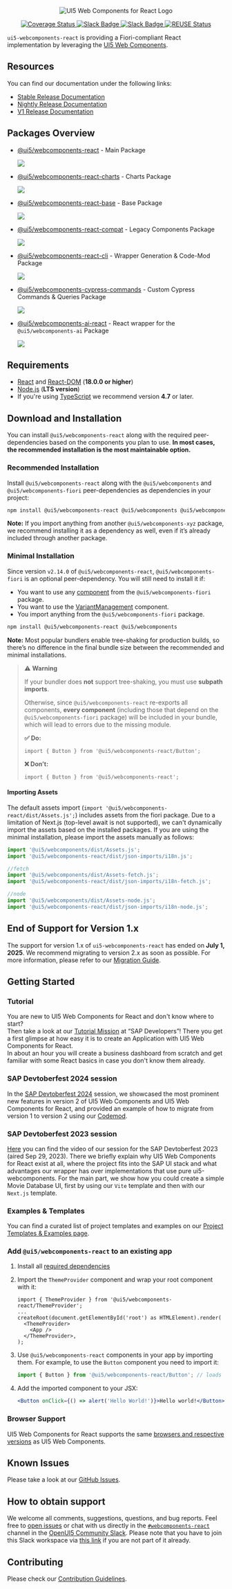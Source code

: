 <a name="top"></a>

<p align="center">
  <img src="https://raw.githubusercontent.com/UI5/webcomponents-react/main/assets/Logo-Sticker.png" alt="UI5 Web Components for React Logo" />
</p>
<p align="center">
  <a href='https://coveralls.io/github/UI5/webcomponents-react'>
    <img src='https://coveralls.io/repos/github/UI5/webcomponents-react/badge.svg' alt='Coverage Status' />
  </a>
  <a href="https://ui5-slack-invite.cfapps.eu10.hana.ondemand.com/" target="_blank">
      <img alt="Slack Badge" src="https://badgen.net/badge/slack/Join OpenUI5 Slack workspace/blue?icon=slack">
    </a>
  <a href="https://openui5.slack.com/archives/CSQEJ2J04" target="_blank">
    <img alt="Slack Badge" src="https://badgen.net/badge/slack/webcomponents-react/orange?icon=slack">
  </a>
  <a href="https://api.reuse.software/info/github.com/UI5/webcomponents-react" target="_blank">
    <img alt="REUSE Status" src="https://api.reuse.software/badge/github.com/UI5/webcomponents-react"/>
  </a>
</p>

`ui5-webcomponents-react` is providing a Fiori-compliant React implementation by leveraging the [UI5 Web Components](https://github.com/UI5/webcomponents).

## Resources

You can find our documentation under the following links:

- [Stable Release Documentation](https://ui5.github.io/webcomponents-react/)
- [Nightly Release Documentation](https://ui5.github.io/webcomponents-react/nightly/)
- [V1 Release Documentation](https://ui5.github.io/webcomponents-react/v1/)

## Packages Overview

- [@ui5/webcomponents-react](https://github.com/UI5/webcomponents-react/tree/main/packages/main) - Main Package

  [![](https://badgen.net/npm/v/@ui5/webcomponents-react?icon=npm)](https://www.npmjs.com/package/@ui5/webcomponents-react)

- [@ui5/webcomponents-react-charts](https://github.com/UI5/webcomponents-react/tree/main/packages/charts) - Charts Package

  [![](https://badgen.net/npm/v/@ui5/webcomponents-react-charts?icon=npm)](https://www.npmjs.com/package/@ui5/webcomponents-react-charts)

- [@ui5/webcomponents-react-base](https://github.com/UI5/webcomponents-react/tree/main/packages/base) - Base Package

  [![](https://badgen.net/npm/v/@ui5/webcomponents-react-base?icon=npm)](https://www.npmjs.com/package/@ui5/webcomponents-react-base)

- [@ui5/webcomponents-react-compat](https://github.com/UI5/webcomponents-react/tree/main/packages/compat) - Legacy Components Package

  [![](https://badgen.net/npm/v/@ui5/webcomponents-react-compat?icon=npm)](https://www.npmjs.com/package/@ui5/webcomponents-react-compat)

- [@ui5/webcomponents-react-cli](https://github.com/UI5/webcomponents-react/tree/main/packages/cli) - Wrapper Generation & Code-Mod Package

  [![](https://badgen.net/npm/v/@ui5/webcomponents-react-cli?icon=npm)](https://www.npmjs.com/package/@ui5/webcomponents-react-cli)

- [@ui5/webcomponents-cypress-commands](https://github.com/UI5/webcomponents-react/tree/main/packages/cypress-commands) - Custom Cypress Commands & Queries Package

  [![](https://badgen.net/npm/v/@ui5/webcomponents-cypress-commands?icon=npm)](https://www.npmjs.com/package/@ui5/webcomponents-cypress-commands)

- [@ui5/webcomponents-ai-react](https://github.com/UI5/webcomponents-react/tree/main/packages/ai) - React wrapper for the `@ui5/webcomponents-ai` Package

  [![](https://badgen.net/npm/v/@ui5/webcomponents-ai-react?icon=npm)](https://www.npmjs.com/package/@ui5/webcomponents-ai-react)

<!-- *********************************************************************** -->

<a name="requirements"></a>

## Requirements

- [React](https://www.npmjs.com/package/react) and [React-DOM](https://www.npmjs.com/package/react-dom) (**18.0.0 or higher**)
- [Node.js](https://nodejs.org/) (**LTS version**)
- If you're using [TypeScript](https://www.typescriptlang.org/) we recommend version **4.7** or later.

<!-- *********************************************************************** -->

<a name="download"></a>

## Download and Installation

You can install `@ui5/webcomponents-react` along with the required peer-dependencies based on the components you plan to use. **In most cases, the recommended installation is the most maintainable option.**

### Recommended Installation

Install `@ui5/webcomponents-react` along with the `@ui5/webcomponents` and `@ui5/webcomponents-fiori` peer-dependencies as dependencies in your project:

```sh
npm install @ui5/webcomponents-react @ui5/webcomponents @ui5/webcomponents-fiori
```

**Note:** If you import anything from another `@ui5/webcomponents-xyz` package, we recommend installing it as a dependency as well, even if it’s already included through another package.

### Minimal Installation

Since version `v2.14.0` of `@ui5/webcomponents-react`, `@ui5/webcomponents-fiori` is an optional peer-dependency. You will still need to install it if:

- You want to use any [component](https://ui5.github.io/webcomponents/components/fiori/) from the `@ui5/webcomponents-fiori` package.
- You want to use the [VariantManagement](https://ui5.github.io/webcomponents-react/v2/?path=/docs/inputs-variantmanagement--docs) component.
- You import anything from the `@ui5/webcomponents-fiori` package.

```sh
npm install @ui5/webcomponents-react @ui5/webcomponents
```

**Note:** Most popular bundlers enable tree-shaking for production builds, so there’s no difference in the final bundle size between the recommended and minimal installations.

> ⚠️ **Warning**
>
> If your bundler does **not** support tree-shaking, you must use **subpath imports**.
>
> Otherwise, since `@ui5/webcomponents-react` re-exports all components, **every component** (including those that depend on the `@ui5/webcomponents-fiori` package) will be included in your bundle, which will lead to errors due to the missing module.
>
> **✅ Do:**
>
> ```tsx
> import { Button } from '@ui5/webcomponents-react/Button';
> ```
>
> **❌ Don’t:**
>
> ```tsx
> import { Button } from '@ui5/webcomponents-react';
> ```

#### Importing Assets

The default assets import (`import '@ui5/webcomponents-react/dist/Assets.js';`) includes assets from the fiori package. Due to a limitation of Next.js (top-level await is not supported), we can't dynamically import the assets based on the installed packages.
If you are using the minimal installation, please import the assets manually as follows:

```ts
import '@ui5/webcomponents/dist/Assets.js';
import '@ui5/webcomponents-react/dist/json-imports/i18n.js';

//fetch
import '@ui5/webcomponents/dist/Assets-fetch.js';
import '@ui5/webcomponents-react/dist/json-imports/i18n-fetch.js';

//node
import '@ui5/webcomponents/dist/Assets-node.js';
import '@ui5/webcomponents-react/dist/json-imports/i18n-node.js';
```

## End of Support for Version 1.x

The support for version 1.x of `ui5-webcomponents-react` has ended on **July 1, 2025**. We recommend migrating to version 2.x as soon as possible. For more information, please refer to our [Migration Guide](https://ui5.github.io/webcomponents-react/v2/?path=/docs/migration-guide--docs).

<!-- *********************************************************************** -->

## Getting Started

### Tutorial

You are new to UI5 Web Components for React and don't know where to start?<br />
Then take a look at our [Tutorial Mission](https://developers.sap.com/mission.react-spa.html) at “SAP Developers”!
There you get a first glimpse at how easy it is to create an Application with UI5 Web Components for React.<br />
In about an hour you will create a business dashboard from scratch and get familiar with some React basics in case you don't know them already.

### SAP Devtoberfest 2024 session

In the [SAP Devtoberfest 2024](https://www.youtube.com/watch?v=lvpN3eK39h8) session, we showcased the most prominent new features in version 2 of UI5 Web Components and UI5 Web Components for React, and provided an example of how to migrate from version 1 to version 2 using our [Codemod](https://ui5.github.io/webcomponents-react/v2/?path=/docs/migration-guide--docs#codemod).

### SAP Devtoberfest 2023 session

[Here](https://www.youtube.com/watch?v=zyOxgjoSnGw) you can find the video of our session for the SAP Devtoberfest 2023 (aired Sep 29, 2023). There we briefly explain why UI5 Web Components for React exist at all, where the project fits into the SAP UI stack and what advantages our wrapper has over implementations that use pure ui5-webcomponents.
For the main part, we show how you could create a simple Movie Database UI, first by using our `Vite` template and then with our `Next.js` template.

### Examples & Templates

You can find a curated list of project templates and examples on our [Project Templates & Examples page](https://ui5.github.io/webcomponents-react/v2/?path=/docs/project-templates-examples--docs).

### Add `@ui5/webcomponents-react` to an existing app

1. Install all [required dependencies](#download-and-installation)

2. Import the `ThemeProvider` component and wrap your root component with it:

   ```tsx
   import { ThemeProvider } from '@ui5/webcomponents-react/ThemeProvider';
   ...
   createRoot(document.getElementById('root') as HTMLElement).render(
     <ThemeProvider>
       <App />
     </ThemeProvider>,
   );
   ```

3. Use `@ui5/webcomponents-react` components in your app by importing them.
   For example, to use the `Button` component you need to import it:

   ```jsx
   import { Button } from '@ui5/webcomponents-react/Button'; // loads ui5-button wrapped in a ui5-webcomponents-react component
   ```

4. Add the imported component to your JSX:

   ```jsx
   <Button onClick={() => alert('Hello World!')}>Hello world!</Button>
   ```

### Browser Support

UI5 Web Components for React supports the same [browsers and respective versions](https://github.com/UI5/webcomponents#browser-support) as UI5 Web Components.

<!-- *********************************************************************** -->

<a name="issues"></a>

## Known Issues

Please take a look at our [GitHub Issues](https://github.com/UI5/webcomponents-react/issues).

<!-- *********************************************************************** -->

<a name="support"></a>

## How to obtain support

We welcome all comments, suggestions, questions, and bug reports. Feel free to [open issues](https://github.com/UI5/webcomponents-react/issues/new/choose) or chat with us directly in the [`#webcomponents-react`](https://openui5.slack.com/archives/CSQEJ2J04) channel in the
[OpenUI5 Community Slack](https://ui5-slack-invite.cfapps.eu10.hana.ondemand.com/).
Please note that you have to join this Slack workspace via [this link](https://ui5-slack-invite.cfapps.eu10.hana.ondemand.com/) if you are not part of it already.

<!-- *********************************************************************** -->

<a name="contributing"></a>

## Contributing

Please check our [Contribution Guidelines](/CONTRIBUTING.md).

